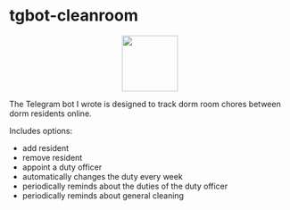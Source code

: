 # tgbot-cleanroom
<div id="header" align="center">
  <img src="https://media.giphy.com/media/M9gbBd9nbDrOTu1Mqx/giphy.gif" width="100"/>
</div>

The Telegram bot I wrote is designed to track dorm room chores between dorm residents online.

Includes options:
- add resident
- remove resident
- appoint a duty officer
- automatically changes the duty every week
- periodically reminds about the duties of the duty officer
- periodically reminds about general cleaning
